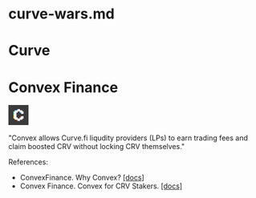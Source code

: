 # curve-wars.md

# Curve 



# Convex Finance

<img src="img/convex-finance.png" >

"Convex allows Curve.fi liqudity providers (LPs) to earn trading fees and claim boosted CRV without locking CRV themselves."

References:

- ConvexFinance. Why Convex? [[docs]](https://docs.convexfinance.com/convexfinance/general-information/why-convex)
- Convex Finance. Convex for CRV Stakers. [[docs]](https://docs.convexfinance.com/convexfinance/general-information/convex-for-crv-stakers)

